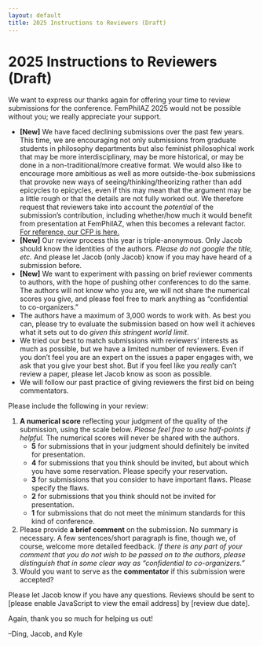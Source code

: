 ```yaml
---
layout: default
title: 2025 Instructions to Reviewers (Draft)
---
```


# 2025 Instructions to Reviewers (Draft)

We want to express our thanks again for offering your time to review submissions for the conference. FemPhilAZ 2025 would not be possible without you; we really appreciate your support.

- **[New]** We have faced declining submissions over the past few years. This time, we are encouraging not only submissions from graduate students in philosophy departments but also feminist philosophical work that may be more interdisciplinary, may be more historical, or may be done in a non-traditional/more creative format. We would also like to encourage more ambitious as well as more outside-the-box submissions that provoke new ways of seeing/thinking/theorizing rather than add epicycles to epicycles, even if this may mean that the argument may be a little rough or that the details are not fully worked out. We therefore request that reviewers take into account the *potential* of the submission’s contribution, including whether/how much it would benefit from presentation at FemPhilAZ, when this becomes a relevant factor. [For reference, our CFP is here.](https://www.femphilaz.com/2025-call-for-papers/)
- **[New]** Our review process this year is triple-anonymous. Only Jacob should know the identities of the authors. *Please do not google the title, etc.* And please let Jacob (only Jacob) know if you may have heard of a submission before. 
- **[New]** We want to experiment with passing on brief reviewer comments to authors, with the hope of pushing other conferences to do the same. The authors will not know who you are, we will not share the numerical scores you give, and please feel free to mark anything as “confidential to co-organizers.”
- The authors have a maximum of 3,000 words to work with. As best you can, please try to evaluate the submission based on how well it achieves what it sets out to do *given this stringent world limit*.
- We tried our best to match submissions with reviewers’ interests as much as possible, but we have a limited number of reviewers. Even if you don’t feel you are an expert on the issues a paper engages with, we ask that you give your best shot. But if you feel like you *really* can’t review a paper, please let Jacob know as soon as possible.
- We will follow our past practice of giving reviewers the first bid on being commentators.

Please include the following in your review:

1. **A numerical score** reflecting your judgment of the quality of the submission, using the scale below. *Please feel free to use half-points if helpful.* The numerical scores will never be shared with the authors.
   - **5** for submissions that in your judgment should definitely be invited for presentation.
   - **4** for submissions that you think should be invited, but about which you have some reservation. Please specify your reservation.
   - **3** for submissions that you consider to have important flaws. Please specify the flaws.
   - **2** for submissions that you think should not be invited for presentation.
   - **1** for submissions that do not meet the minimum standards for this kind of conference.
2. Please provide **a brief comment** on the submission. No summary is necessary. A few sentences/short paragraph is fine, though we, of course, welcome more detailed feedback. *If there is any part of your comment that you do not wish to be passed on to the authors, please distinguish that in some clear way as “confidential to co-organizers.”*
3. Would you want to serve as the **commentator** if this submission were accepted?

<script language="JavaScript" type="text/javascript">
  var fem = "femphilaz";
  var arr = "@";
  var phil = "gmail";
  var dot = ".";
  var arizona = "com";
  var s = " ";
  document.write("<p>Please let Jacob know if you have any questions. Reviews should be sent to" + s + "<a href='" + "mail" + "to:" + fem + arr + phil + dot + arizona + "'>" + fem + arr + phil + dot + arizona + "</a> by [review due date].</p>");
</script>
<noscript><p>Please let Jacob know if you have any questions. Reviews should be sent to [please enable JavaScript to view the email address] by [review due date].</p></noscript>

Again, thank you so much for helping us out!

–Ding, Jacob, and Kyle